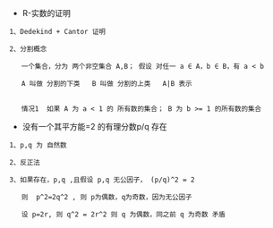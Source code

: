 * R-实数的证明

```
1、Dedekind + Cantor 证明

2、分割概念

   一个集合，分为 两个非空集合 A,B； 假设 对任一 a ∈ A，b ∈ B，有 a < b 

   A 叫做 分割的下类   B 叫做 分割的上类   A|B 表示 


   情况1  如果 A 为 a < 1 的 所有数的集合； B 为 b >= 1 的所有数的集合
```

* 没有一个其平方能=2 的有理分数p/q 存在

```
1、p,q 为 自然数

2、反正法

3、如果存在，p,q ,且假设 p,q 无公因子， (p/q)^2 = 2 

   则  p^2=2q^2 , 则 p为偶数，q为奇数，因为无公因子

   设 p=2r, 则 q^2 = 2r^2 则 q 为偶数，同之前 q 为奇数 矛盾
```



